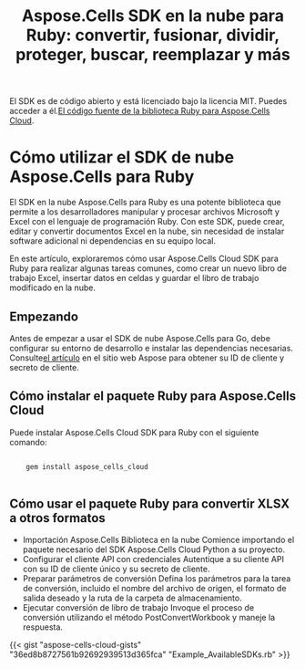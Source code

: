 ﻿---
title: "Aspose.Cells SDK en la nube para Ruby: convertir, fusionar, dividir, proteger, buscar, reemplazar y más"
second_title: Documen
ArticleTitle: "Aspose.Cells Cloud SDK for Ruby: Convert, merge, split, protect, search, replace, and more"
linktitle: Aspose.Cells SDK de nube para Rub
type: docs
url: /es/available-sdks/aspose-cells-cloud-ruby/
description: "Aspose.Cells Cloud SDK para Ruby ofrece un verdadero poder multiplataforma: una importación proporciona a los desarrolladores de Windows, Linux y macOS la misma fluidez API para crear, convertir, fusionar, dividir, proteger y manipular cada Excel objeto; no se requiere instalación Office y no se necesitan ajustes específicos de la plataforma"
weight: 30
kwords: SDK de Ruby, SDK Excel para Ruby, SDK de Cloud para Ruby, REST, Gráfico, Tabla dinámica, Objeto de tabla/lista, Convertir hoja de cálculo, PDF, CSV, JSON, Markdown, Combinar, Dividir, Proteger, Buscar, Reemplazar
---
El SDK es de código abierto y está licenciado bajo la licencia MIT. Puedes acceder a él.[El código fuente de la biblioteca Ruby para Aspose.Cells Cloud](https://github.com/aspose-cells-cloud/aspose-cells-cloud-ruby).

# **Cómo utilizar el SDK de nube Aspose.Cells para Ruby**

El SDK en la nube Aspose.Cells para Ruby es una potente biblioteca que permite a los desarrolladores manipular y procesar archivos Microsoft y Excel con el lenguaje de programación Ruby. Con este SDK, puede crear, editar y convertir documentos Excel en la nube, sin necesidad de instalar software adicional ni dependencias en su equipo local.

En este artículo, exploraremos cómo usar Aspose.Cells Cloud SDK para Ruby para realizar algunas tareas comunes, como crear un nuevo libro de trabajo Excel, insertar datos en celdas y guardar el libro de trabajo modificado en la nube.

## Empezando

 Antes de empezar a usar el SDK de nube Aspose.Cells para Go, debe configurar su entorno de desarrollo e instalar las dependencias necesarias. Consulte[el artículo](https://docs.aspose.cloud/cells/quickstart/) en el sitio web Aspose para obtener su ID de cliente y secreto de cliente.

## Cómo instalar el paquete Ruby para Aspose.Cells Cloud

Puede instalar Aspose.Cells Cloud SDK para Ruby con el siguiente comando:

```bash

    gem install aspose_cells_cloud
  
 ```

## Cómo usar el paquete Ruby para convertir XLSX a otros formatos

- Importación Aspose.Cells Biblioteca en la nube
 Comience importando el paquete necesario del SDK Aspose.Cells Cloud Python a su proyecto.
- Configurar el cliente API con credenciales
 Autentique a su cliente API con su ID de cliente único y su secreto de cliente.
- Preparar parámetros de conversión
 Defina los parámetros para la tarea de conversión, incluido el nombre del archivo de origen, el formato de salida deseado y la ruta de la carpeta de almacenamiento.
- Ejecutar conversión de libro de trabajo
 Invoque el proceso de conversión utilizando el método PostConvertWorkbook y maneje la respuesta.

{{< gist "aspose-cells-cloud-gists" "36ed8b8727561b92692939513d365fca" "Example_AvailableSDKs.rb" >}}
